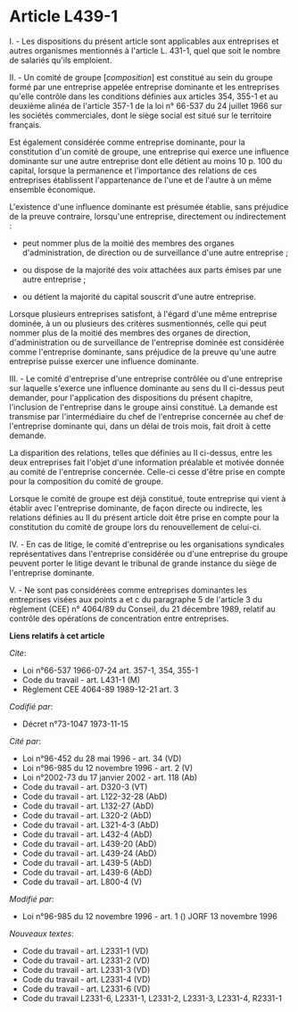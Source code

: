 # Article L439-1

I. - Les dispositions du présent article sont applicables aux entreprises et autres organismes mentionnés à l'article L.
431-1, quel que soit le nombre de salariés qu'ils emploient.

II. - Un comité de groupe [*composition*] est constitué au sein du groupe formé par une entreprise appelée entreprise
dominante et les entreprises qu'elle contrôle dans les conditions définies aux articles 354, 355-1 et au deuxième alinéa de
l'article 357-1 de la loi n° 66-537 du 24 juillet 1966 sur les sociétés commerciales, dont le siège social est situé sur le
territoire français.

Est également considérée comme entreprise dominante, pour la constitution d'un comité de groupe, une entreprise qui exerce
une influence dominante sur une autre entreprise dont elle détient au moins 10 p. 100 du capital, lorsque la permanence et
l'importance des relations de ces entreprises établissent l'appartenance de l'une et de l'autre à un même ensemble
économique.

L'existence d'une influence dominante est présumée établie, sans préjudice de la preuve contraire, lorsqu'une entreprise,
directement ou indirectement :

- peut nommer plus de la moitié des membres des organes d'administration, de direction ou de surveillance d'une autre
entreprise ;

- ou dispose de la majorité des voix attachées aux parts émises par une autre entreprise ;

- ou détient la majorité du capital souscrit d'une autre entreprise.

Lorsque plusieurs entreprises satisfont, à l'égard d'une même entreprise dominée, à un ou plusieurs des critères
susmentionnés, celle qui peut nommer plus de la moitié des membres des organes de direction, d'administration ou de
surveillance de l'entreprise dominée est considérée comme l'entreprise dominante, sans préjudice de la preuve qu'une autre
entreprise puisse exercer une influence dominante.

III. - Le comité d'entreprise d'une entreprise contrôlée ou d'une entreprise sur laquelle s'exerce une influence dominante au
sens du II ci-dessus peut demander, pour l'application des dispositions du présent chapitre, l'inclusion de l'entreprise dans
le groupe ainsi constitué. La demande est transmise par l'intermédiaire du chef de l'entreprise concernée au chef de
l'entreprise dominante qui, dans un délai de trois mois, fait droit à cette demande.

La disparition des relations, telles que définies au II ci-dessus, entre les deux entreprises fait l'objet d'une information
préalable et motivée donnée au comité de l'entreprise concernée. Celle-ci cesse d'être prise en compte pour la composition du
comité de groupe.

Lorsque le comité de groupe est déjà constitué, toute entreprise qui vient à établir avec l'entreprise dominante, de façon
directe ou indirecte, les relations définies au II du présent article doit être prise en compte pour la constitution du
comité de groupe lors du renouvellement de celui-ci.

IV. - En cas de litige, le comité d'entreprise ou les organisations syndicales représentatives dans l'entreprise considérée
ou d'une entreprise du groupe peuvent porter le litige devant le tribunal de grande instance du siège de l'entreprise
dominante.

V. - Ne sont pas considérées comme entreprises dominantes les entreprises visées aux points a et c du paragraphe 5 de
l'article 3 du règlement (CEE) n° 4064/89 du Conseil, du 21 décembre 1989, relatif au contrôle des opérations de
concentration entre entreprises.

**Liens relatifs à cet article**

_Cite_:

  - Loi n°66-537 1966-07-24 art. 357-1, 354, 355-1
  - Code du travail - art. L431-1 (M)
  - Règlement CEE 4064-89 1989-12-21 art. 3

_Codifié par_:

  - Décret n°73-1047 1973-11-15

_Cité par_:

  - Loi n°96-452 du 28 mai 1996 - art. 34 (VD)
  - Loi n°96-985 du 12 novembre 1996 - art. 2 (V)
  - Loi n°2002-73 du 17 janvier 2002 - art. 118 (Ab)
  - Code du travail - art. D320-3 (VT)
  - Code du travail - art. L122-32-28 (AbD)
  - Code du travail - art. L132-27 (AbD)
  - Code du travail - art. L320-2 (AbD)
  - Code du travail - art. L321-4-3 (AbD)
  - Code du travail - art. L432-4 (AbD)
  - Code du travail - art. L439-20 (AbD)
  - Code du travail - art. L439-24 (AbD)
  - Code du travail - art. L439-5 (AbD)
  - Code du travail - art. L439-6 (AbD)
  - Code du travail - art. L800-4 (V)

_Modifié par_:

  - Loi n°96-985 du 12 novembre 1996 - art. 1 () JORF 13 novembre 1996

_Nouveaux textes_:

  - Code du travail - art. L2331-1 (VD)
  - Code du travail - art. L2331-2 (VD)
  - Code du travail - art. L2331-3 (VD)
  - Code du travail - art. L2331-4 (VD)
  - Code du travail - art. L2331-6 (VD)
  - Code du travail L2331-6, L2331-1, L2331-2, L2331-3, L2331-4, R2331-1
